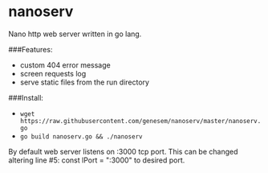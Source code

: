 nanoserv
========

Nano http web server written in go lang.

###Features:

* custom 404 error message
* screen requests log
* serve static files from the run directory


###Install:

* `wget https://raw.githubusercontent.com/genesem/nanoserv/master/nanoserv.go`
* `go build nanoserv.go && ./nanoserv`


By default web server listens on :3000 tcp port.
This can be changed altering line #5: const lPort = ":3000" to desired port.
